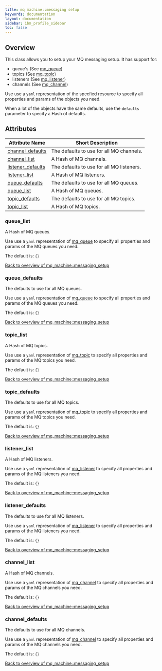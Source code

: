 ```yaml
---
title: mq machine::messaging setup
keywords: documentation
layout: documentation
sidebar: ibm_profile_sidebar
toc: false
---
```

## Overview

This class allows you to setup your MQ messaging setup. It has support for:

- queue's   (See [mq_queue](/docs/mq_config/mq_queue.html))
- topics    (See [mq_topic](/docs/mq_config/mq_topic.html))
- listeners (See [mq_listener](/docs/mq_config/mq_listener.html))
- channels  (See [mq_channel](/docs/mq_config/mq_channel.html))

 Use use a `yaml` representation of the specfied resource to specify all properties and params of the objects you need. 
 
 When a lot of the objects  have the same defaults, use the `defaults` parameter to specify a Hash of defaults.




## Attributes



Attribute Name                                                      | Short Description                         |
------------------------------------------------------------------- | ----------------------------------------- |
[channel_defaults](#mq_machine::messaging_setup_channel_defaults)   | The defaults to use for all MQ channels.  |
[channel_list](#mq_machine::messaging_setup_channel_list)           | A Hash of MQ channels.                    |
[listener_defaults](#mq_machine::messaging_setup_listener_defaults) | The defaults to use for all MQ listeners. |
[listener_list](#mq_machine::messaging_setup_listener_list)         | A Hash of MQ listeners.                   |
[queue_defaults](#mq_machine::messaging_setup_queue_defaults)       | The defaults to use for all MQ queues.    |
[queue_list](#mq_machine::messaging_setup_queue_list)               | A Hash of MQ queues.                      |
[topic_defaults](#mq_machine::messaging_setup_topic_defaults)       | The defaults to use for all MQ topics.    |
[topic_list](#mq_machine::messaging_setup_topic_list)               | A Hash of MQ topics.                      |




### queue_list<a name='mq_machine::messaging_setup_queue_list'>

A Hash of MQ queues.

Use use a `yaml` representation of [mq_queue](/docs/mq_config/mq_queue.html) to specify all properties and params of the MQ queues you need. 

The default is: `{}`

[Back to overview of mq_machine::messaging_setup](#attributes)

### queue_defaults<a name='mq_machine::messaging_setup_queue_defaults'>

The defaults to use for all MQ queues.

Use use a `yaml` representation of [mq_queue](/docs/mq_config/mq_queue.html) to specify all properties and params of the MQ queues you need. 

The default is: `{}`

[Back to overview of mq_machine::messaging_setup](#attributes)

### topic_list<a name='mq_machine::messaging_setup_topic_list'>

A Hash of MQ topics.

Use use a `yaml` representation of [mq_topic](/docs/mq_config/mq_topic.html) to specify all properties and params of the MQ topics you need. 

The default is: `{}`

[Back to overview of mq_machine::messaging_setup](#attributes)

### topic_defaults<a name='mq_machine::messaging_setup_topic_defaults'>

The defaults to use for all MQ topics.

Use use a `yaml` representation of [mq_topic](/docs/mq_config/mq_topic.html) to specify all properties and params of the MQ topics you need. 

The default is: `{}`

[Back to overview of mq_machine::messaging_setup](#attributes)

### listener_list<a name='mq_machine::messaging_setup_listener_list'>

A Hash of MQ listeners.

Use use a `yaml` representation of [mq_listener](/docs/mq_config/mq_listener.html) to specify all properties and params of the MQ listeners you need. 

The default is: `{}`

[Back to overview of mq_machine::messaging_setup](#attributes)

### listener_defaults<a name='mq_machine::messaging_setup_listener_defaults'>

The defaults to use for all MQ listeners.

Use use a `yaml` representation of [mq_listener](/docs/mq_config/mq_listener.html) to specify all properties and params of the MQ listeners you need. 

The default is: `{}`

[Back to overview of mq_machine::messaging_setup](#attributes)

### channel_list<a name='mq_machine::messaging_setup_channel_list'>

A Hash of MQ channels.

Use use a `yaml` representation of [mq_channel](/docs/mq_config/mq_channel.html) to specify all properties and params of the MQ channels you need. 

The default is: `{}`

[Back to overview of mq_machine::messaging_setup](#attributes)

### channel_defaults<a name='mq_machine::messaging_setup_channel_defaults'>

The defaults to use for all MQ channels.

Use use a `yaml` representation of [mq_channel](/docs/mq_config/mq_channel.html) to specify all properties and params of the MQ channels you need. 

The default is: `{}`

[Back to overview of mq_machine::messaging_setup](#attributes)
